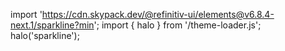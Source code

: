 <!--
type: template
name: sparkline
-->

import 'https://cdn.skypack.dev/@refinitiv-ui/elements@v6.8.4-next.1/sparkline?min';
import { halo } from '/theme-loader.js';
halo('sparkline');